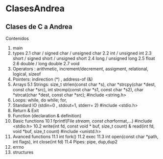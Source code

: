 # ClasesAndrea
Clases de C a Andrea
---------------------------------------------
Contenidos
1) main
2) types
	2.1 char / signed  char / unsigned char
	2.2 int / unsigned int
	2.3 short / signed short / unsigned short
	2.4 long / unsigned long
	2.5 float
	2.6 double / long double
	2.7 void
3) Operators : arithmetic, increment/decrement, assigment, relational, logical, sizeof
4) Pointers: indirection (*) , address-of (&)
5) Arrays
	5.1 Strings: size_t strlen(const char *s),  char *strcpy(char *dest, const char *src),  int strcmp(const char *s1, const char *s2),  char *strcat(char *dest, const char *src);        #include <string.h>
6) Loops: while, do while; for,
7) Standard IO (stdin=0 , stdout=1, stderr= 2)  #include <stdio.h> 
8) Return & Exit
9) Function (declaration & definition)
10) Basic functions	
	10.1 fprintf(File *stream, const char*format,...)      #include <stdio.h> 
	10.2 write(int fd, const void * buf, size_t count) & read(int fd, void *buf, size_t count) #include <unistd.h>
11) Avanced functions
	11.1 int fork()
	11.2 exec
	11.3 int open(const char *path, int flags), int close(int fd)
	11.4 Pipes: pipe, dup,dup2
12) errno
13) structures
